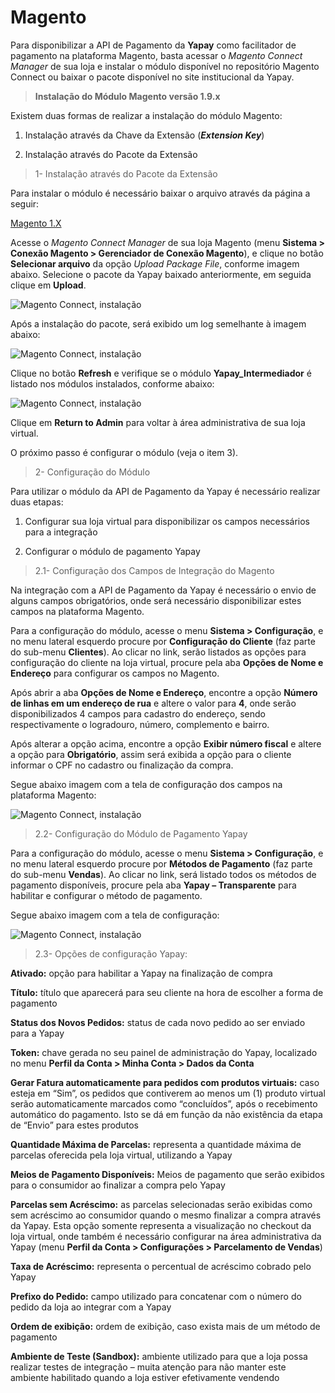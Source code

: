 # Magento

Para disponibilizar a API de Pagamento da **Yapay** como facilitador de pagamento na plataforma Magento, basta acessar o _Magento Connect Manager_ de sua loja e instalar o módulo disponível no repositório Magento Connect ou baixar o pacote disponível no site institucional da Yapay.

> **Instalação do Módulo Magento versão 1.9.x**


Existem duas formas de realizar a instalação do módulo Magento:

1. Instalação através da Chave da Extensão (**_Extension Key_**)

2. Instalação através do Pacote da Extensão


> 1- Instalação através do Pacote da Extensão


Para instalar o módulo é necessário baixar o arquivo através da página a seguir:

<a href="https://intermediador.dev.yapay.com.br/download/yapay/magento/Yapay_Intermediador-1.4.0.tgz" class="btn  btn-default btn-wide btn-call-to-action btnMagento"><i class="fa fa-arrow-circle-down" aria-hidden="true"></i>Magento 1.X</a>


Acesse o _Magento Connect Manager_ de sua loja Magento (menu **Sistema > Conexão Magento > Gerenciador de Conexão Magento**), e clique no botão **Selecionar arquivo** da opção _Upload Package File_, conforme imagem abaixo. Selecione o pacote da Yapay baixado anteriormente, em seguida clique em **Upload**.


![Magento Connect, instalação](/images/magento/install_magento_4.png "Magento Connect, instalação")

Após a instalação do pacote, será exibido um log semelhante à imagem abaixo:

![Magento Connect, instalação](/images/magento/install_magento_5.png "Magento Connect, instalação")

Clique no botão **Refresh** e verifique se o módulo **Yapay_Intermediador** é listado nos módulos instalados, conforme abaixo:

![Magento Connect, instalação](/images/magento/install_magento_6.png "Magento Connect, instalação")

Clique em **Return to Admin** para voltar à área administrativa de sua loja virtual.

O próximo passo é configurar o módulo (veja o item 3).


> 2- Configuração do Módulo

Para utilizar o módulo da API de Pagamento da Yapay é necessário realizar duas etapas:

1. Configurar sua loja virtual para disponibilizar os campos necessários para a integração

2. Configurar o módulo de pagamento Yapay


> 2.1- Configuração dos Campos de Integração do Magento

Na integração com a API de Pagamento da Yapay é necessário o envio de alguns campos obrigatórios, onde será necessário disponibilizar estes campos na plataforma Magento.

Para a configuração do módulo, acesse o menu **Sistema > Configuração**, e no menu lateral esquerdo procure por **Configuração do Cliente** (faz parte do sub-menu **Clientes**). Ao clicar no link, serão listados as opções para configuração do cliente na loja virtual, procure pela aba **Opções de Nome e Endereço** para configurar os campos no Magento.

Após abrir a aba **Opções de Nome e Endereço**, encontre a opção **Número de linhas em um endereço de rua** e altere o valor para **4**, onde serão disponibilizados 4 campos para cadastro do endereço, sendo respectivamente o logradouro, número, complemento e bairro.

Após alterar a opção acima, encontre a opção **Exibir número fiscal** e altere a opção para **Obrigatório**, assim será exibida a opção para o cliente informar o CPF no cadastro ou finalização da compra.

Segue abaixo imagem com a tela de configuração dos campos na plataforma Magento:

![Magento Connect, instalação](/images/magento/install_magento_7.png "Magento Connect, instalação")


> 2.2- Configuração do Módulo de Pagamento Yapay

Para a configuração do módulo, acesse o menu **Sistema > Configuração**, e no menu lateral esquerdo procure por **Métodos de Pagamento** (faz parte do sub-menu **Vendas**). Ao clicar no link, será listado todos os métodos de pagamento disponíveis, procure pela aba **Yapay – Transparente** para habilitar e configurar o método de pagamento.

Segue abaixo imagem com a tela de configuração:

![Magento Connect, instalação](/images/magento/install_magento_8.png "Magento Connect, instalação")


> 2.3- Opções de configuração Yapay:


**Ativado:** opção para habilitar a Yapay na finalização de compra

**Título:** título que aparecerá para seu cliente na hora de escolher a forma de pagamento

**Status dos Novos Pedidos:** status de cada novo pedido ao ser enviado para a Yapay

**Token:** chave gerada no seu painel de administração do Yapay, localizado no menu **Perfil da Conta > Minha Conta > Dados da Conta**

**Gerar Fatura automaticamente para pedidos com produtos virtuais:** caso esteja em “Sim”, os pedidos que contiverem ao menos um (1) produto virtual serão automaticamente marcados como “concluídos”, após o recebimento automático do pagamento. Isto se dá em função da não existência da etapa de “Envio” para estes produtos

**Quantidade Máxima de Parcelas:** representa a quantidade máxima de parcelas oferecida pela loja virtual, utilizando a Yapay

**Meios de Pagamento Disponíveis:** Meios de pagamento que serão exibidos para o consumidor ao finalizar a compra pelo Yapay

**Parcelas sem Acréscimo:** as parcelas selecionadas serão exibidas como sem acréscimo ao consumidor quando o mesmo finalizar a compra através da Yapay. Esta opção somente representa a visualização no checkout da loja virtual, onde também é necessário configurar na área administrativa da Yapay (menu **Perfil da Conta > Configurações > Parcelamento de Vendas**)

**Taxa de Acréscimo:** representa o percentual de acréscimo cobrado pelo Yapay

**Prefixo do Pedido:** campo utilizado para concatenar com o número do pedido da loja ao integrar com a Yapay

**Ordem de exibição:** ordem de exibição, caso exista mais de um método de pagamento

**Ambiente de Teste (Sandbox):** ambiente utilizado para que a loja possa realizar testes de integração – muita atenção para não manter este ambiente habilitado quando a loja estiver efetivamente vendendo
